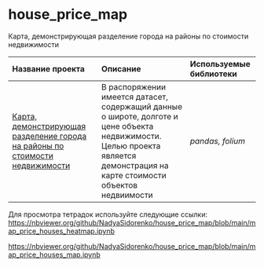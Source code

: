 # house_price_map
 Карта, демонстрирующая разделение города на районы по стоимости недвижимости

 
| Название проекта | Описание | Используемые библиотеки | 
| :---------------------- | :---------------------- | :---------------------- |
| [Карта, демонстрирующая разделение города на районы по стоимости недвижимости](https://github.com/NadyaSidorenko/house_price_map.git) | В распоряжении имеется датасет, содержащий данные о широте, долготе и цене объекта недвижимости. Целью проекта является демонстрация на карте стоимости объектов недвиимости | *pandas, folium* |

Для просмотра тетрадок используйте следующие ссылки:
https://nbviewer.org/github/NadyaSidorenko/house_price_map/blob/main/map_price_houses_heatmap.ipynb

https://nbviewer.org/github/NadyaSidorenko/house_price_map/blob/main/map_price_houses_map.ipynb
